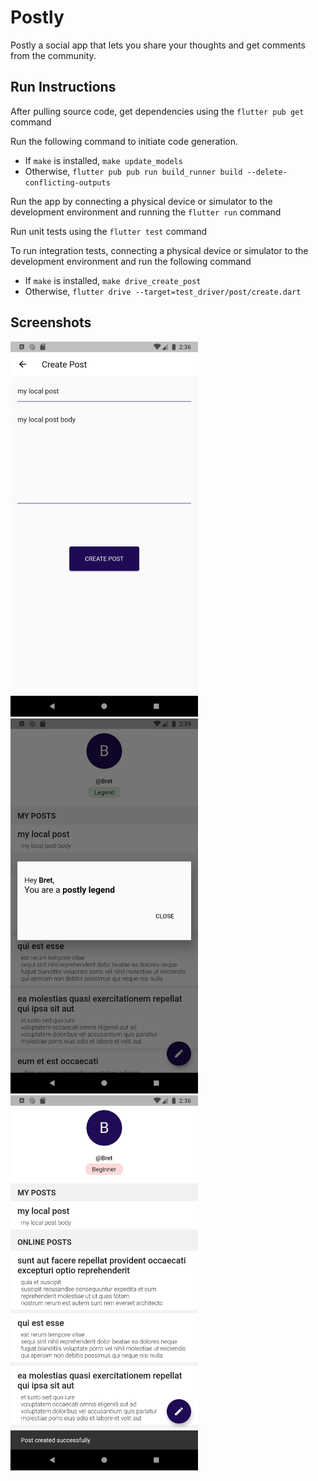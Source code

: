 # Postly

Postly a social app that lets you share your thoughts and get comments from the community.

## Run Instructions
After pulling source code, get dependencies using the `flutter pub get` command  

Run the following command to initiate code generation.

-  If `make` is installed, `make update_models`
- Otherwise, `flutter pub pub run build_runner build --delete-conflicting-outputs`

Run the app by connecting a physical device or simulator to the development environment and running the `flutter run` command

Run unit tests using the `flutter test` command  

To run integration tests, connecting a physical device or simulator to the development environment and run the following command
- If  `make` is installed, `make drive_create_post`
- Otherwise, `flutter drive --target=test_driver/post/create.dart`


## Screenshots

<img src="screenshots/create.png" width="300"/> <img src="screenshots/legend.png" width="300"/>  <img src="screenshots/list.png" width="300"/> 
